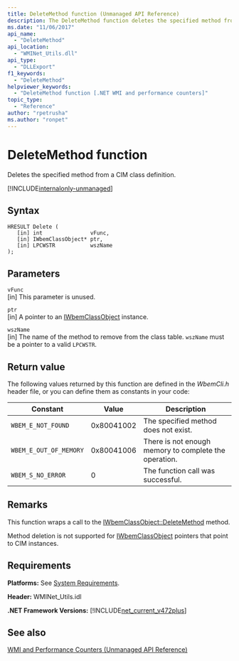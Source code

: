 ```yaml
---
title: DeleteMethod function (Unmanaged API Reference)
description: The DeleteMethod function deletes the specified method from a CIM class definition.
ms.date: "11/06/2017"
api_name: 
  - "DeleteMethod"
api_location: 
  - "WMINet_Utils.dll"
api_type: 
  - "DLLExport"
f1_keywords: 
  - "DeleteMethod"
helpviewer_keywords: 
  - "DeleteMethod function [.NET WMI and performance counters]"
topic_type: 
  - "Reference"
author: "rpetrusha"
ms.author: "ronpet"
---
```

# DeleteMethod function
Deletes the specified method from a CIM class definition.

[!INCLUDE[internalonly-unmanaged](../../../../includes/internalonly-unmanaged.md)]
    
## Syntax  
  
```  
HRESULT Delete (
   [in] int               vFunc, 
   [in] IWbemClassObject* ptr, 
   [in] LPCWSTR           wszName 
); 
```  

## Parameters

`vFunc`  
[in] This parameter is unused.

`ptr`  
[in] A pointer to an [IWbemClassObject](https://msdn.microsoft.com/library/aa391433%28v=vs.85%29.aspx) instance.

`wszName`  
[in] The name of the method to remove from the class table. `wszName` must be a pointer to a valid `LPCWSTR`.

## Return value

The following values returned by this function are defined in the *WbemCli.h* header file, or you can define them as constants in your code:

|Constant  |Value  |Description  |
|---------|---------|---------|
| `WBEM_E_NOT_FOUND` | 0x80041002 | The specified method does not exist. |
| `WBEM_E_OUT_OF_MEMORY` | 0x80041006 | There is not enough memory to complete the operation. |
| `WBEM_S_NO_ERROR` | 0 | The function call was successful.  |

## Remarks

This function wraps a call to the [IWbemClassObject::DeleteMethod](https://msdn.microsoft.com/library/aa391439(v=vs.85).aspx) method.

Method deletion is not supported for [IWbemClassObject](https://msdn.microsoft.com/library/aa391433%28v=vs.85%29.aspx) pointers that point to CIM instances.

## Requirements  
 **Platforms:** See [System Requirements](../../../../docs/framework/get-started/system-requirements.md).  
  
 **Header:** WMINet_Utils.idl  
  
 **.NET Framework Versions:** [!INCLUDE[net_current_v472plus](../../../../includes/net-current-v472plus.md)]  
  
## See also  
[WMI and Performance Counters (Unmanaged API Reference)](index.md)
